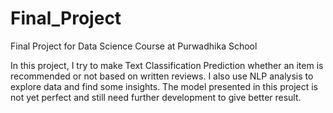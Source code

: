 # Final_Project
Final Project for Data Science Course at Purwadhika School

In this project, I try to make Text Classification Prediction whether an item is recommended or not based on written reviews. I also use NLP analysis to explore data and find some insights. The model presented in this project is not yet perfect and still need further development to give better result.
